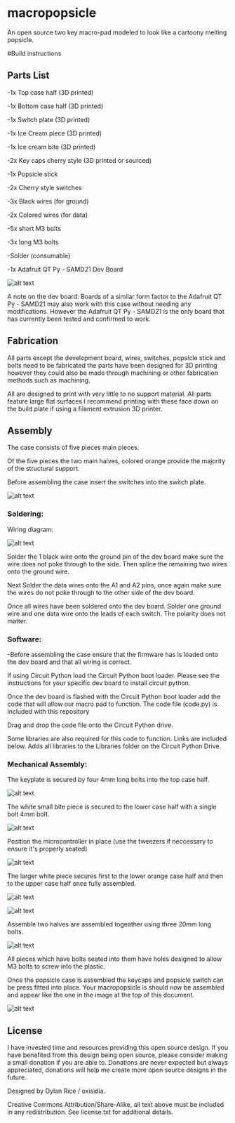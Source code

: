 # macropopsicle
An open source two key macro-pad modeled to look like a cartoony melting popsicle. 

#Build instructions

## Parts List

  -1x Top case half (3D printed)
  
  -1x Bottom case half (3D printed)
  
  -1x Switch plate (3D printed)
  
  -1x Ice Cream piece (3D printed)
  
  -1x Ice cream bite (3D printed)
  
  -2x Key caps cherry style (3D printed or sourced)
  
  -1x Popsicle stick 
  
  -2x Cherry style switches 
  
  -3x Black wires (for ground)
  
  -2x Colored wires (for data)
  
  -5x short M3 bolts 
  
  -3x long M3 bolts
  
  -Solder (consumable)
  
  -1x Adafruit QT Py - SAMD21 Dev Board 
  
  ![alt text](https://github.com/oxisidia/macropopsicle/blob/main/Images/exploded_assembly.PNG)
  
   A note on the dev board: Boards of a similar form factor to the Adafruit QT Py - SAMD21 may also work with this case without needing any modifications.
   However the Adafruit QT Py - SAMD21 is the only board that has currently been tested and confirmed to work.

## Fabrication

All parts except the development board, wires, switches, popsicle stick and bolts need to be fabricated the parts have been designed for 3D printing however they could also be made through machining or other fabrication methods such as machining. 

All are designed to print with very little to no support material. All parts feature large flat surfaces I recommend printing with these face down on the build plate if using a filament extrusion 3D printer.

## Assembly

The case consists of five pieces main pieces. 

Of the five pieces the two main halves, colored orange provide the majority of the structural support.

Before assembling the case insert the switches into the switch plate. 

  ![alt text](https://github.com/oxisidia/macropopsicle/blob/main/Images/Switch_Assembly.PNG)

### Soldering: 

Wiring diagram:

  ![alt text](https://github.com/oxisidia/macropopsicle/blob/main/Images/Wiring_Diagram.PNG)

Solder the 1 black wire onto the ground pin of the dev board make sure the wire does not poke through to the side. Then splice the remaining two wires onto the ground wire.

Next Solder the data wires onto the A1 and A2 pins, once again make sure the wires do not poke through to the other side of the dev board. 

Once all wires have been soldered onto the dev board. Solder one ground wire and one data wire onto the leads of each switch. The polarity does not matter. 

### Software:

-Before assembling the case ensure that the firmware has is loaded onto the dev board and that all wiring is correct. 

If using Circuit Python load the Circuit Python boot loader. Please see the instructions for your specific dev board to install circuit python. 

Once the dev board is flashed with the Circuit Python boot loader add the code that will allow our macro pad to function. The code file (code.py) is included with this repository 

Drag and drop the code file onto the Circuit Python drive. 

Some libraries are also required for this code to function. Links are included below. Adds all libraries to the Libraries folder on the Circuit Python Drive. 

### Mechanical Assembly:

The keyplate is secured by four 4mm long bolts into the top case half. 

![alt text](https://github.com/oxisidia/macropopsicle/blob/main/Images/keyplate_assembly.PNG)

The white small bite piece is secured to the lower case half with a single bolt 4mm bolt.

![alt text](https://github.com/oxisidia/macropopsicle/blob/main/Images/bite_piece_assembly.PNG)

Position the microcontroller in place (use the tweezers if neccessary to ensure it's properly seated) 

![alt text](https://github.com/oxisidia/macropopsicle/blob/main/Images/devboard_assembly.PNG)

The larger white piece secures first to the lower orange case half and then to the upper case half once fully assembled.

![alt text](https://github.com/oxisidia/macropopsicle/blob/main/Images/Icecream_piece_assembly1.PNG)

![alt text](https://github.com/oxisidia/macropopsicle/blob/main/Images/Icecream_piece_assembly2.PNG)

Assemble two halves are assembled togeather using three 20mm long bolts. 

![alt text](https://github.com/oxisidia/macropopsicle/blob/main/Images/finalbolt_assembly.PNG)

All pieces which have bolts seated into them have holes designed to allow M3 bolts to screw into the plastic.

Once the popsicle case is assembled the keycaps and popsicle switch can be press fitted into place. Your macropopsicle is should now be assembled and appear like the one in the image at the top of this document.

![alt text](https://github.com/oxisidia/macropopsicle/blob/main/Images/Final_press_fit_assembly.PNG)

## License
I have invested time and resources providing this open source design. If you have benefited from this design being open source, please consider making a small donation if you are able to. Donations are never expected but always appreciated, donations will help me create more open source designs in the future.

Designed by Dylan Rice / oxisidia. 

Creative Commons Attribution/Share-Alike, all text above must be included in any redistribution. See license.txt for additional details.

